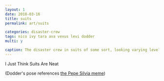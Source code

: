 ```yaml
---
layout: 1
date: 2018-03-16
title: suits
permalink: art/suits

categories: disaster-crew
tags: nico ivy tara ava vexus levi dodder
multi: y

caption: The disaster crew in suits of some sort, looking varying levels of (dis)satisfied with this predicament.
---
```

I Just Think Suits Are Neat

(Dodder's pose references [the Pepe Silvia meme](https://knowyourmeme.com/memes/pepe-silvia))